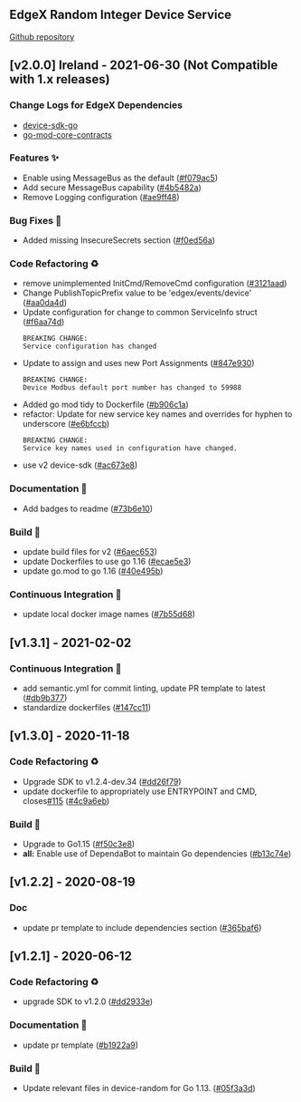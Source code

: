 
<a name="EdgeX Random Integer Device Service (found in device-random) Changelog"></a>
## EdgeX Random Integer Device Service
[Github repository](https://github.com/edgexfoundry/device-random)

## [v2.0.0] Ireland - 2021-06-30  (Not Compatible with 1.x releases)
### Change Logs for EdgeX Dependencies
- [device-sdk-go](https://github.com/edgexfoundry/device-sdk-go/blob/v2.0.0/CHANGELOG.md)
- [go-mod-core-contracts](https://github.com/edgexfoundry/go-mod-core-contracts/blob/v2.0.0/CHANGELOG.md)

### Features ✨
- Enable using MessageBus as the default ([#f079ac5](https://github.com/edgexfoundry/device-random/commits/f079ac5))
- Add secure MessageBus capability ([#4b5482a](https://github.com/edgexfoundry/device-random/commits/4b5482a))
- Remove Logging configuration ([#ae9ff48](https://github.com/edgexfoundry/device-random/commits/ae9ff48))
### Bug Fixes 🐛
- Added missing InsecureSecrets section ([#f0ed56a](https://github.com/edgexfoundry/device-random/commits/f0ed56a))
### Code Refactoring ♻
- remove unimplemented InitCmd/RemoveCmd configuration ([#3121aad](https://github.com/edgexfoundry/device-random/commits/3121aad))
- Change PublishTopicPrefix value to be 'edgex/events/device' ([#aa0da4d](https://github.com/edgexfoundry/device-random/commits/aa0da4d))
- Update configuration for change to common ServiceInfo struct ([#f6aa74d](https://github.com/edgexfoundry/device-random/commits/f6aa74d))
    ```
    BREAKING CHANGE:
    Service configuration has changed
    ```
- Update to assign and uses new Port Assignments ([#847e930](https://github.com/edgexfoundry/device-random/commits/847e930))
    ```
    BREAKING CHANGE:
    Device Modbus default port number has changed to 59988
    ```
- Added go mod tidy to Dockerfile ([#b906c1a](https://github.com/edgexfoundry/device-random/commits/b906c1a))
- refactor: Update for new service key names and overrides for hyphen to underscore ([#e6bfccb](https://github.com/edgexfoundry/device-random/commits/e6bfccb))
    ```
    BREAKING CHANGE:
    Service key names used in configuration have changed.
    ```
- use v2 device-sdk ([#ac673e8](https://github.com/edgexfoundry/device-random/commits/ac673e8))
### Documentation 📖
- Add badges to readme ([#73b6e10](https://github.com/edgexfoundry/device-random/commits/73b6e10))
### Build 👷
- update build files for v2 ([#6aec653](https://github.com/edgexfoundry/device-random/commits/6aec653))
- update Dockerfiles to use go 1.16 ([#ecae5e3](https://github.com/edgexfoundry/device-random/commits/ecae5e3))
- update go.mod to go 1.16 ([#40e495b](https://github.com/edgexfoundry/device-random/commits/40e495b))
### Continuous Integration 🔄
- update local docker image names ([#7b55d68](https://github.com/edgexfoundry/device-random/commits/7b55d68))

<a name="v1.3.1"></a>
## [v1.3.1] - 2021-02-02
### Continuous Integration 🔄
- add semantic.yml for commit linting, update PR template to latest ([#db9b377](https://github.com/edgexfoundry/device-random/commits/db9b377))
- standardize dockerfiles ([#147cc11](https://github.com/edgexfoundry/device-random/commits/147cc11))

<a name="v1.3.0"></a>
## [v1.3.0] - 2020-11-18
### Code Refactoring ♻
- Upgrade SDK to v1.2.4-dev.34 ([#dd26f79](https://github.com/edgexfoundry/device-random/commits/dd26f79))
- update dockerfile to appropriately use ENTRYPOINT and CMD, closes[#115](https://github.com/edgexfoundry/device-random/issues/115) ([#4c9a6eb](https://github.com/edgexfoundry/device-random/commits/4c9a6eb))
### Build 👷
- Upgrade to Go1.15 ([#f50c3e8](https://github.com/edgexfoundry/device-random/commits/f50c3e8))
- **all:** Enable use of DependaBot to maintain Go dependencies ([#b13c74e](https://github.com/edgexfoundry/device-random/commits/b13c74e))

<a name="v1.2.2"></a>
## [v1.2.2] - 2020-08-19
### Doc
- update pr template to include dependencies section ([#365baf6](https://github.com/edgexfoundry/device-random/commits/365baf6))

<a name="v1.2.1"></a>
## [v1.2.1] - 2020-06-12
### Code Refactoring ♻
- upgrade SDK to v1.2.0 ([#dd2933e](https://github.com/edgexfoundry/device-random/commits/dd2933e))
### Documentation 📖
- update pr template ([#b1922a9](https://github.com/edgexfoundry/device-random/commits/b1922a9))
### Build 👷
- Update relevant files in device-random for Go 1.13. ([#05f3a3d](https://github.com/edgexfoundry/device-random/commits/05f3a3d))
